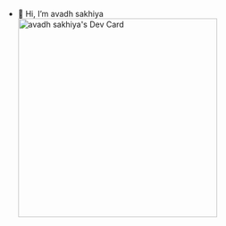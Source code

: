 - 👋 Hi, I’m avadh sakhiya <a href="https://app.daily.dev/avadh_sakhiya12"><img src="https://api.daily.dev/devcards/v2/ueg0oi01HHKJOkKGD5CTY.png?type=default&r=1l5" width="356" alt="avadh sakhiya's Dev Card"/></a>
